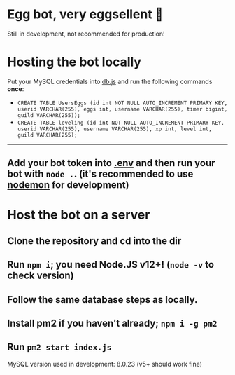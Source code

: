 # Egg bot, very eggsellent 🥚

Still in development, not recommended for production!

# Hosting the bot locally

Put your MySQL credentials into [db.js](db.js) and run the following commands **once**:

- `CREATE TABLE UsersEggs (id int NOT NULL AUTO_INCREMENT PRIMARY KEY, userid VARCHAR(255), eggs int, username VARCHAR(255), timer bigint, guild VARCHAR(255));`
- `CREATE TABLE leveling (id int NOT NULL AUTO_INCREMENT PRIMARY KEY, userid VARCHAR(255), username VARCHAR(255), xp int, level int, guild VARCHAR(255);`
---
Add your bot token into [.env](.env) and then run your bot with `node .`.
(it's recommended to use [nodemon](https://nodemon.io/) for development)
---

# Host the bot on a server

Clone the repository and cd into the dir
---
Run `npm i`; you need Node.JS v12+! (`node -v` to check version)
---
Follow the same database steps as locally.
---
Install pm2 if you haven't already; `npm i -g pm2`
---
Run `pm2 start index.js`
---

MySQL version used in development: 8.0.23 (v5+ should work fine)
